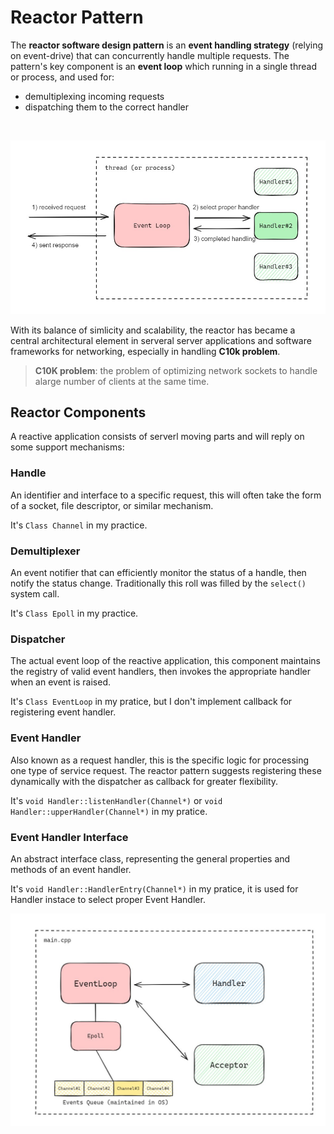 # Reactor Pattern #

The **reactor software design pattern** is an **event handling strategy** (relying on event-drive) that can concurrently handle multiple requests. The pattern's key component is an **event loop** which running in a single thread or process, and used for:
+ demultiplexing incoming requests
+ dispatching them to the correct handler

<br>

![event loop](img/6-1.jpg)

With its balance of simlicity and scalability, the reactor has became a central architectural element in serveral server applications and software frameworks for networking, especially in handling **C10k problem**.

> **C10K problem**: the problem of optimizing network sockets to handle alarge number of clients at the same time.

## Reactor Components ##

A reactive application consists of serverl moving parts and will reply on some support mechanisms:

### Handle ###

An identifier and interface to a specific request, this will often take the form of a socket, file descriptor, or similar mechanism.

It's ``` Class Channel ``` in my practice.

### Demultiplexer ###
An event notifier that can efficiently monitor the status of a handle, then notify the status change. Traditionally this roll was filled by the ```select()``` system call.

It's ``` Class Epoll ``` in my practice.

### Dispatcher ###
The actual event loop of the reactive application, this component maintains the registry of valid event handlers, then invokes the appropriate handler when an event is raised.

It's ``` Class EventLoop ``` in my pratice, but I don't implement callback for registering event handler.

### Event Handler ###
Also known as a request handler, this is the specific logic for processing one type of service request. The reactor pattern suggests registering these dynamically with the dispatcher as callback for greater flexibility.

It's ```void Handler::listenHandler(Channel*)``` or ```void Handler::upperHandler(Channel*)``` in my pratice.

### Event Handler Interface ###
An abstract interface class, representing the general properties and methods of an event handler.

It's ```void Handler::HandlerEntry(Channel*)``` in my pratice, it is used for Handler instace to select proper Event Handler.

![my design](img/6-2.jpg)
